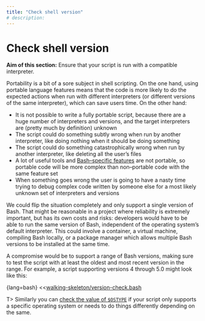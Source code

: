 ```yaml
---
title: "Check shell version"
# description:
---
```


# Check shell version


**Aim of this section:** Ensure that your script is run with a compatible interpreter.

Portability is a bit of a sore subject in shell scripting. On the one hand, using portable language features means that the code is more likely to do the expected actions when run with different interpreters (or different versions of the same interpreter), which can save users time. On the other hand:

- It is not possible to write a fully portable script, because there are a huge number of interpreters and versions, and the target interpreters are (pretty much by definition) unknown
- The script could do something subtly wrong when run by another interpreter, like doing nothing when it should be doing something
- The script could do something catastrophically wrong when run by another interpreter, like deleting all the user’s files
- A lot of useful tools and [Bash–specific features](https://mywiki.wooledge.org/Bashism?action=recall&rev=83) are not portable, so portable code will be more complex than non–portable code with the same feature set
- When something goes wrong the user is going to have a nasty time trying to debug complex code written by someone else for a most likely unknown set of interpreters and versions

We could flip the situation completely and only support a single version of Bash. That might be reasonable in a project where reliability is extremely important, but has its own costs and risks: developers would have to be able to run the same version of Bash, independent of the operating system’s default interpreter. This could involve a container, a virtual machine, compiling Bash locally, or a package manager which allows multiple Bash versions to be installed at the same time.

A compromise would be to support a range of Bash versions, making sure to test the script with at least the oldest and most recent version in the range. For example, a script supporting versions 4 through 5.0 might look like this:

{lang=bash}
<<[walking-skeleton/version-check.bash](./protected/code/src/walking-skeleton/version-check.bash)

T> Similarly you can [check the value of `$OSTYPE`](https://stackoverflow.com/q/394230/96588) if your script only supports a specific operating system or needs to do things differently depending on the same.
